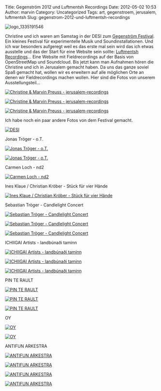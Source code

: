 Title: Gegenström 2012 und Luftmentsh Recordings
Date: 2012-05-02 10:53
Author: marvin
Category: Uncategorized
Tags: art, gegenstroem, jerusalem, luftmentsh
Slug: gegenstrom-2012-und-luftmentsh-recordings

![logo_1335191546]({filename}/images/logo_1335191546.gif)

Christine und ich waren am Samstag in der DESI zum [Gegenström
Festival](http://xn--gegenstrm-77a.de/). Ein kleines Festival für
experimentelle Musik und Soundinstallationen. Und ich war besonders
aufgeregt weil es das erste mal sein wird das ich etwas ausstelle und
das der Start für eine Website sein sollte: [Luftmentsh
Recordings](http://recordings.luftmentsh.org)... Eine Website mit
Fieldrecordings auf der Basis von OpenStreetMap und Soundcloud. Bis
jetzt kann man Aufnahmen hören die Christine und ich in Jerusalem
gemacht haben. Da uns das ganze soviel Spaß gemacht hat, wollen wir es
erweitern auf alle möglichen Orte an denen wir Fieldrecordings machen
wollen. Hier sind die Fotos von unserem Ausstellungsteil...

[![Christine & Marvin Preuss - jerusalem-recordings](http://farm9.staticflickr.com/8003/6985018154_dac4835095.jpg)](http://www.flickr.com/photos/marvinxsteadfast/6985018154/ "Christine & Marvin Preuss - jerusalem-recordings by marvinxsteadfast, on Flickr, via Patr")

[![Christine & Marvin Preuss - jerusalem-recordings](http://farm8.staticflickr.com/7094/6985018544_af732a35ae.jpg)](http://www.flickr.com/photos/marvinxsteadfast/6985018544/ "Christine & Marvin Preuss - jerusalem-recordings by marvinxsteadfast, on Flickr, via Patr")

[![Christine & Marvin Preuss - jerusalem-recordings](http://farm8.staticflickr.com/7189/7131102839_c0d91a40dc.jpg)](http://www.flickr.com/photos/marvinxsteadfast/7131102839/ "Christine & Marvin Preuss - jerusalem-recordings by marvinxsteadfast, on Flickr, via Patr")

Ich habe noch ein paar andere Fotos von dem Festival gemacht.

[![DESI](http://farm8.staticflickr.com/7050/7131096439_be7e3359b7.jpg)](http://www.flickr.com/photos/marvinxsteadfast/7131096439/ "DESI by marvinxsteadfast, on Flickr, via Patr")

Jonas Tröger - o.T.

[![Jonas Tröger - o.T.](http://farm9.staticflickr.com/8022/6985024690_80744d0c59.jpg)](http://www.flickr.com/photos/marvinxsteadfast/6985024690/ "Jonas Tröger - o.T. by marvinxsteadfast, on Flickr, via Patr")

[![Jonas Tröger - o.T.](http://farm8.staticflickr.com/7197/7131108465_0a3dc1a05c.jpg)](http://www.flickr.com/photos/marvinxsteadfast/7131108465/ "Jonas Tröger - o.T. by marvinxsteadfast, on Flickr, via Patr")

Carmen Loch - nd2

[![Carmen Loch - nd2](http://farm8.staticflickr.com/7056/7131096619_ce14d59e04.jpg)](http://www.flickr.com/photos/marvinxsteadfast/7131096619/ "Carmen Loch - nd2 by marvinxsteadfast, on Flickr, via Patr")

Ines Klaue / Christian Kröber - Stück für vier Hände

[![Ines Klaue / Christian Kröber - Stück für vier Hände](http://farm8.staticflickr.com/7249/7131101263_f431398b2f.jpg)](http://www.flickr.com/photos/marvinxsteadfast/7131101263/ "Ines Klaue / Christian Kröber - Stück für vier Hände by marvinxsteadfast, on Flickr, via Patr")

Sebastian Tröger - Candlelight Concert

[![Sebastian Tröger - Candlelight Concert](http://farm8.staticflickr.com/7256/6985050374_3fcfdd5f6e.jpg)](http://www.flickr.com/photos/marvinxsteadfast/6985050374/ "Sebastian Tröger - Candlelight Concert by marvinxsteadfast, on Flickr, via Patr")

[![Sebastian Tröger - Candlelight Concert](http://farm8.staticflickr.com/7203/7131134269_0d66a399fc.jpg)](http://www.flickr.com/photos/marvinxsteadfast/7131134269/ "Sebastian Tröger - Candlelight Concert by marvinxsteadfast, on Flickr, via Patr")

[![Sebastian Tröger - Candlelight Concert](http://farm8.staticflickr.com/7129/7131134637_4cff3a8ac0.jpg)](http://www.flickr.com/photos/marvinxsteadfast/7131134637/ "Sebastian Tröger - Candlelight Concert by marvinxsteadfast, on Flickr, via Patr")

ICHIIGAI Artists - landbúnaði taminn

[![ICHIIGAI Artists - landbúnaði taminn](http://farm8.staticflickr.com/7262/6985034896_dbc234d1be.jpg)](http://www.flickr.com/photos/marvinxsteadfast/6985034896/ "ICHIIGAI Artists - landbúnaði taminn by marvinxsteadfast, on Flickr, via Patr")

[![ICHIIGAI Artists - landbúnaði taminn](http://farm8.staticflickr.com/7115/7131118823_e8164b8012.jpg)](http://www.flickr.com/photos/marvinxsteadfast/7131118823/ "ICHIIGAI Artists - landbúnaði taminn by marvinxsteadfast, on Flickr, via Patr")

[![ICHIIGAI Artists - landbúnaði taminn](http://farm9.staticflickr.com/8028/6985035624_363f837c63.jpg)](http://www.flickr.com/photos/marvinxsteadfast/6985035624/ "ICHIIGAI Artists - landbúnaði taminn by marvinxsteadfast, on Flickr, via Patr")

PIN TE RAULT

[![PIN TE RAULT](http://farm9.staticflickr.com/8163/6985031360_3fd0ace8fc.jpg)](http://www.flickr.com/photos/marvinxsteadfast/6985031360/ "PIN TE RAULT by marvinxsteadfast, on Flickr, via Patr")

[![PIN TE RAULT](http://farm8.staticflickr.com/7178/7131113827_010e67e20e.jpg)](http://www.flickr.com/photos/marvinxsteadfast/7131113827/ "PIN TE RAULT by marvinxsteadfast, on Flickr, via Patr")

[![PIN TE RAULT](http://farm9.staticflickr.com/8149/6985030994_01bbc3224d.jpg)](http://www.flickr.com/photos/marvinxsteadfast/6985030994/ "PIN TE RAULT by marvinxsteadfast, on Flickr, via Patr")

OY

[![OY](http://farm9.staticflickr.com/8010/6985029204_3b6ea12a11.jpg)](http://www.flickr.com/photos/marvinxsteadfast/6985029204/ "OY by marvinxsteadfast, on Flickr, via Patr")

[![OY](http://farm8.staticflickr.com/7038/7131113251_6377b8ed8f.jpg)](http://www.flickr.com/photos/marvinxsteadfast/7131113251/ "OY by marvinxsteadfast, on Flickr, via Patr")

ANTIFUN ARKESTRA

[![ANTIFUN ARKESTRA](http://farm8.staticflickr.com/7242/6985006134_7c32225888.jpg)](http://www.flickr.com/photos/marvinxsteadfast/6985006134/ "ANTIFUN ARKESTRA by marvinxsteadfast, on Flickr, via Patr")

[![ANTIFUN ARKESTRA](http://farm8.staticflickr.com/7260/7131090185_acfbc7b7e1.jpg)](http://www.flickr.com/photos/marvinxsteadfast/7131090185/ "ANTIFUN ARKESTRA by marvinxsteadfast, on Flickr, via Patr")

[![ANTIFUN ARKESTRA](http://farm8.staticflickr.com/7233/7131090645_0331da8422.jpg)](http://www.flickr.com/photos/marvinxsteadfast/7131090645/ "ANTIFUN ARKESTRA by marvinxsteadfast, on Flickr, via Patr")

[![ANTIFUN ARKESTRA](http://farm8.staticflickr.com/7045/6985007614_3c3915a073.jpg)](http://www.flickr.com/photos/marvinxsteadfast/6985007614/ "ANTIFUN ARKESTRA by marvinxsteadfast, on Flickr, via Patr")


